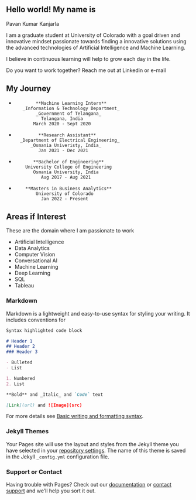 ## Hello world! My name is
Pavan Kumar Kanjarla

I am a graduate student at University of Colorado with a goal driven and innovative mindset
passionate towards finding a innovative solutions using the advanced technologies of Artificial Intelligence and Machine Learning.

I believe in continuous learning will help to grow each day in the life.

Do you want to work together? 
Reach me out at Linkedin or e-mail


## My Journey

-             **Machine Learning Intern**
         _Information & Technology Department_
              _Government of Telangana_
                Telangana, India
             March 2020 - Sept 2020
             
-              **Research Assistant**
        _Department of Electrical Engineering_
            _Osmania Univeristy, India_
               Jan 2021 - Dec 2021
               
-            **Bachelor of Engineering**
          University College of Engineering
             Osmania University, India
                Aug 2017 - Aug 2021
                
-         **Masters in Business Analytics**
              University of Colorado
                Jan 2022 - Present 
            
## Areas if Interest
These are the domain where I am passionate to work

- Artificial Intelligence
- Data Analytics
- Computer Vision
- Conversational AI
- Machine Learning
- Deep Learning
- SQL
- Tableau
        
### Markdown

Markdown is a lightweight and easy-to-use syntax for styling your writing. It includes conventions for

```markdown
Syntax highlighted code block

# Header 1
## Header 2
### Header 3

- Bulleted
- List

1. Numbered
2. List

**Bold** and _Italic_ and `Code` text

[Link](url) and ![Image](src)
```

For more details see [Basic writing and formatting syntax](https://docs.github.com/en/github/writing-on-github/getting-started-with-writing-and-formatting-on-github/basic-writing-and-formatting-syntax).

### Jekyll Themes

Your Pages site will use the layout and styles from the Jekyll theme you have selected in your [repository settings](https://github.com/pavankumarkanjarla/pavankumarkanjarla.github.io/settings/pages). The name of this theme is saved in the Jekyll `_config.yml` configuration file.

### Support or Contact

Having trouble with Pages? Check out our [documentation](https://docs.github.com/categories/github-pages-basics/) or [contact support](https://support.github.com/contact) and we’ll help you sort it out.
